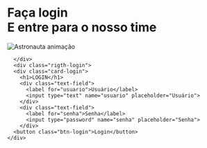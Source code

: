 <!DOCTYPE html>
<html lang=""pt-br>
<head>
  <meta charset = "UTF-8">
  <meta http-equiv= "X-UA-Compatible" content="IE=edge">
  <meta name="viewport" content="width=device-width, initial-scale=1.0">
  <link rel="stylesheet" href="style.css">
  <title>Login</title>
</head>
<body>
  <div class="main-login">
    <div class="left-login">
      <h1>Faça login<br>E entre para o nosso time</h1>
      <img src="astronauta.svg" class="left-login-image" alt="Astronauta animação">
    
      </div>
      <div class="rigth-login">
      <div class="card-login">
        <h1>LOGIN</h1>
        <div class="text-field">
          <label for="usuario">Usuário</label>
          <input type="text" name="usuario" placeholder="Usuário">
        </div>
        <div class="text-field">
          <label for="senha">Senha</label>
          <input type="password" name="senha" placeholder="Senha">
        </div>
      <button class="btn-login">Login</button>
    </div>
  </div>
</body>
</html>
